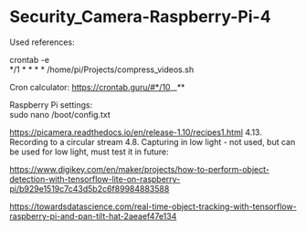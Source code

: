 # Security_Camera-Raspberry-Pi-4

Used references:

crontab -e  
*/1 * * * * /home/pi/Projects/compress_videos.sh

Cron calculator:
https://crontab.guru/#*/10_*_*_*_*
  
Raspberry Pi settings:  
sudo nano /boot/config.txt  
  
https://picamera.readthedocs.io/en/release-1.10/recipes1.html
4.13. Recording to a circular stream
4.8. Capturing in low light - not used, but can be used for low light, must test it in future:

https://www.digikey.com/en/maker/projects/how-to-perform-object-detection-with-tensorflow-lite-on-raspberry-pi/b929e1519c7c43d5b2c6f89984883588

https://towardsdatascience.com/real-time-object-tracking-with-tensorflow-raspberry-pi-and-pan-tilt-hat-2aeaef47e134
